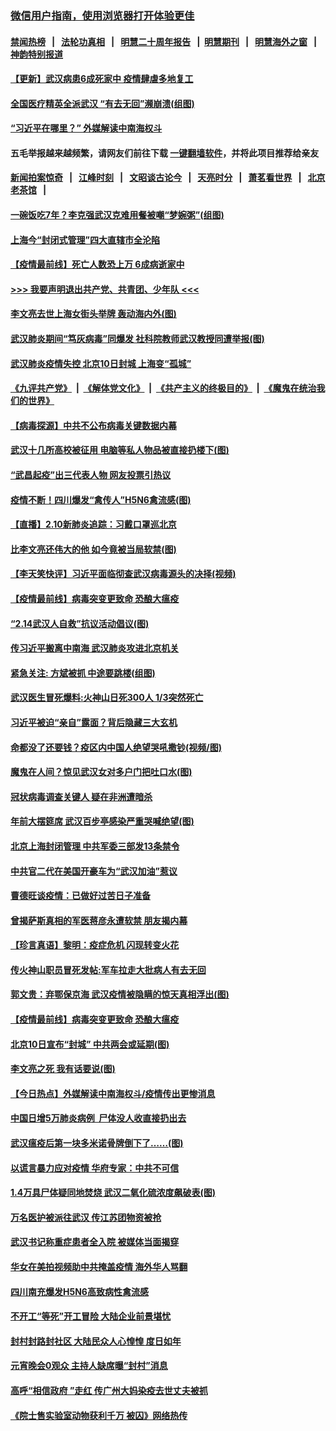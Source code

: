 ### [微信用户指南，使用浏览器打开体验更佳](https://github.com/gfw-breaker/banned-news1/blob/master/indexes/wechat-guide.md?t=0)
#### [禁闻热榜](热点新闻.md?t=0)  &nbsp;&nbsp;|&nbsp;&nbsp; [法轮功真相](https://github.com/gfw-breaker/truth/blob/master/README.md?t=0) &nbsp;&nbsp;|&nbsp;&nbsp; [明慧二十周年报告](https://github.com/gfw-breaker/mh-reports/blob/master/README.md?t=0) &nbsp;&nbsp;|&nbsp;&nbsp;[明慧期刊](https://github.com/gfw-breaker/mh-qikan) &nbsp;&nbsp;|&nbsp;&nbsp; [明慧海外之窗](https://github.com/gfw-breaker/mh-news/blob/master/README.md?t=0) &nbsp;&nbsp;|&nbsp;&nbsp; [神韵特别报道](https://github.com/gfw-breaker/mh-news/blob/master/shenyun.md?t=0)
#### [ 【更新】武汉病患6成死家中 疫情肆虐多地复工](https://github.com/gfw-breaker/banned-news/blob/master/pages/nf4514/n11801312.md)
#### [ 全国医疗精英全派武汉 “有去无回”濒崩溃(组图)](https://github.com/gfw-breaker/banned-news/blob/master/pages/p1/922596.md)
#### [ “习近平在哪里？” 外媒解读中南海权斗](https://github.com/gfw-breaker/banned-news/blob/master/pages/prog1138/a102773659.md)
#### 五毛举报越来越频繁，请网友们前往下载 [一键翻墙软件](https://github.com/gfw-breaker/ssr-accounts)，并将此项目推荐给亲友
#### [新闻拍案惊奇](https://github.com/gfw-breaker/banned-news1/blob/master/pages/link4.md) &nbsp;&nbsp;|&nbsp;&nbsp; [江峰时刻](https://github.com/gfw-breaker/banned-news1/blob/master/pages/link4.md) &nbsp;&nbsp;|&nbsp;&nbsp; [文昭谈古论今](https://github.com/gfw-breaker/banned-news1/blob/master/pages/link4.md) &nbsp;&nbsp;|&nbsp;&nbsp; [天亮时分](https://github.com/gfw-breaker/banned-news1/blob/master/pages/link4.md) &nbsp;&nbsp;|&nbsp;&nbsp; [萧茗看世界](https://github.com/gfw-breaker/banned-news1/blob/master/pages/link4.md) &nbsp;&nbsp;|&nbsp;&nbsp; [北京老茶馆](https://github.com/gfw-breaker/banned-news1/blob/master/pages/link4.md) &nbsp;&nbsp;|&nbsp;&nbsp; 
#### [ 一碗饭吃7年？李克强武汉克难用餐被嘲“梦婉粥”(组图)](https://github.com/gfw-breaker/banned-news/blob/master/pages/p1/922650.md)
#### [ 上海今“封闭式管理”四大直辖市全沦陷](https://github.com/gfw-breaker/banned-news/blob/master/pages/nf4514/n11857386.md)
#### [ 【疫情最前线】死亡人数恐上万 6成病逝家中](https://github.com/gfw-breaker/banned-news/blob/master/pages/nf4514/n11856687.md)
#### [>>> 我要声明退出共产党、共青团、少年队 <<<](https://github.com/begood0513/goodnews/blob/master/quit/letter.md) 
#### [ 李文亮去世上海女街头举牌 轰动海内外(图)](https://github.com/gfw-breaker/banned-news/blob/master/pages/p1/922551.md)
#### [ 武汉肺炎期间“笃灰病毒”同爆发 社科院教师武汉教授同遭举报(图)](https://github.com/gfw-breaker/banned-news/blob/master/pages/p1/922690.md)
#### [ 武汉肺炎疫情失控 北京10日封城 上海变“孤城”](https://github.com/gfw-breaker/banned-news/blob/master/pages/p1/922593.md)
#### [《九评共产党》](https://github.com/begood0513/9ping.md/blob/master/README.md) &nbsp;|&nbsp; [《解体党文化》](../../../../jtdwh.md/blob/master/README.md)  &nbsp;|&nbsp; [《共产主义的终极目的》](../../../../gczydzjmd.md/blob/master/README.md) &nbsp;|&nbsp; [《魔鬼在统治我们的世界》](../../../../mgztzwmdsj.md/blob/master/README.md) 
#### [ 【病毒探源】中共不公布病毒关键数据内幕](https://github.com/gfw-breaker/banned-news/blob/master/pages/nf4514/n11856584.md)
#### [ 武汉十几所高校被征用 电脑等私人物品被直接扔楼下(图)](https://github.com/gfw-breaker/banned-news/blob/master/pages/p1/922615.md)
#### [ “武昌起疫”出三代表人物 网友投票引热议](https://github.com/gfw-breaker/banned-news/blob/master/pages/nsc413/n11856402.md)
#### [ 疫情不断！四川爆发“禽传人”H5N6禽流感(图)](https://github.com/gfw-breaker/banned-news/blob/master/pages/p1/922663.md)
#### [ 【直播】2.10新肺炎追踪：习戴口罩巡北京](https://github.com/gfw-breaker/banned-news/blob/master/pages/nf4514/n11858548.md)
#### [ 比李文亮还伟大的他 如今竟被当局软禁(图)](https://github.com/gfw-breaker/banned-news/blob/master/pages/p1/922574.md)
#### [ 【李天笑快评】习近平面临彻查武汉病毒源头的决择(视频)](https://github.com/gfw-breaker/banned-news/blob/master/pages/p1/922688.md)
#### [ 【疫情最前线】病毒突变更致命 恐酿大瘟疫](https://github.com/gfw-breaker/banned-news/blob/master/pages/nf4514/n11859604.md)
#### [ “2.14武汉人自救”抗议活动倡议(图)](https://github.com/gfw-breaker/banned-news/blob/master/pages/p1/922681.md)
#### [ 传习近平搬离中南海 武汉肺炎攻进北京机关](https://github.com/gfw-breaker/banned-news/blob/master/pages/prog1138/a102773037.md)
#### [ 紧急关注: 方斌被抓 中途要跳楼(组图)](https://github.com/gfw-breaker/banned-news/blob/master/pages/p1/922643.md)
#### [ 武汉医生冒死爆料:火神山日死300人 1/3突然死亡](https://github.com/gfw-breaker/banned-news/blob/master/pages/prog204/a102773926.md)
#### [ 习近平被迫“亲自”露面？背后隐藏三大玄机](https://github.com/gfw-breaker/banned-news/blob/master/pages/prog1138/a102770623.md)
#### [ 命都没了还要钱？疫区内中国人绝望哭吼撒钞(视频/图)](https://github.com/gfw-breaker/banned-news/blob/master/pages/p1/922667.md)
#### [ 魔鬼在人间？惊见武汉女对多户门把吐口水(图)](https://github.com/gfw-breaker/banned-news/blob/master/pages/p1/922539.md)
#### [ 冠状病毒调查关键人 疑在非洲遭暗杀](https://github.com/gfw-breaker/banned-news/blob/master/pages/nf4514/n11859798.md)
#### [ 年前大摆筵席 武汉百步亭感染严重哭喊绝望(图)](https://github.com/gfw-breaker/banned-news/blob/master/pages/p1/922647.md)
#### [ 北京上海封闭管理 中共军委三部发13条禁令](https://github.com/gfw-breaker/banned-news/blob/master/pages/nsc413/n11859098.md)
#### [ 中共官二代在美国开豪车为“武汉加油”惹议](https://github.com/gfw-breaker/banned-news/blob/master/pages/nsc413/n11859039.md)
#### [ 曹德旺谈疫情：已做好过苦日子准备](https://github.com/gfw-breaker/banned-news/blob/master/pages/nsc413/n11856788.md)
#### [ 曾揭萨斯真相的军医蒋彦永遭软禁 朋友揭内幕](https://github.com/gfw-breaker/banned-news/blob/master/pages/nsc413/n11856342.md)
#### [ 【珍言真语】黎明：疫症危机 闪现转变火花](https://github.com/gfw-breaker/banned-news/blob/master/pages/nf4514/n11859199.md)
#### [ 传火神山职员冒死发帖:军车拉走大批病人有去无回](https://github.com/gfw-breaker/banned-news/blob/master/pages/prog204/a102773373.md)
#### [ 郭文贵：弃鄂保京海 武汉疫情被隐瞒的惊天真相浮出(图)](https://github.com/gfw-breaker/banned-news/blob/master/pages/p2/922628.md)
#### [ 【疫情最前线】病毒突变更致命 恐酿大瘟疫](https://github.com/gfw-breaker/banned-news/blob/master/pages/nsc413/n11859604.md)
#### [ 北京10日宣布“封城” 中共两会或延期(图)](https://github.com/gfw-breaker/banned-news/blob/master/pages/p1/922580.md)
#### [ 李文亮之死 我有话要说(图)](https://github.com/gfw-breaker/banned-news/blob/master/pages/p1/922573.md)
#### [ 【今日热点】外媒解读中南海权斗/疫情传出更惨消息](https://github.com/gfw-breaker/banned-news/blob/master/pages/prog204/a102773683.md)
#### [ 中国日增5万肺炎病例  尸体没人收直接扔出去](https://github.com/gfw-breaker/banned-news/blob/master/pages/prog204/a102773504.md)
#### [ 武汉瘟疫后第一块多米诺骨牌倒下了……(图)](https://github.com/gfw-breaker/banned-news/blob/master/pages/p5/922555.md)
#### [ 以谎言暴力应对疫情 华府专家：中共不可信](https://github.com/gfw-breaker/banned-news/blob/master/pages/nf4514/n11859958.md)
#### [ 1.4万具尸体疑同地焚烧 武汉二氧化硫浓度飙破表(图)](https://github.com/gfw-breaker/banned-news/blob/master/pages/p1/922536.md)
#### [ 万名医护被派往武汉 传江苏团物资被抢](https://github.com/gfw-breaker/banned-news/blob/master/pages/nsc413/n11859585.md)
#### [ 武汉书记称重症患者全入院 被媒体当面揭穿](https://github.com/gfw-breaker/banned-news/blob/master/pages/nsc413/n11859218.md)
#### [ 华女在美拍视频助中共掩盖疫情 海外华人骂翻](https://github.com/gfw-breaker/banned-news/blob/master/pages/nsc413/n11857407.md)
#### [ 四川南充爆发H5N6高致病性禽流感](https://github.com/gfw-breaker/banned-news/blob/master/pages/nsc413/n11857116.md)
#### [ 不开工“等死”开工冒险 大陆企业前景堪忧](https://github.com/gfw-breaker/banned-news/blob/master/pages/nsc413/n11856312.md)
#### [ 封村封路封社区 大陆民众人心惶惶 度日如年](https://github.com/gfw-breaker/banned-news/blob/master/pages/nf4514/n11856298.md)
#### [ 元宵晚会0观众 主持人缺席曝“封村”消息](https://github.com/gfw-breaker/banned-news/blob/master/pages/prog204/a102773820.md)
#### [ 高呼“相信政府 ”走红 传广州大妈染疫去世丈夫被抓](https://github.com/gfw-breaker/banned-news/blob/master/pages/prog204/a102773286.md)
#### [ 《院士售实验室动物获利千万 被囚》网络热传](https://github.com/gfw-breaker/banned-news/blob/master/pages/nsc413/n11859316.md)
